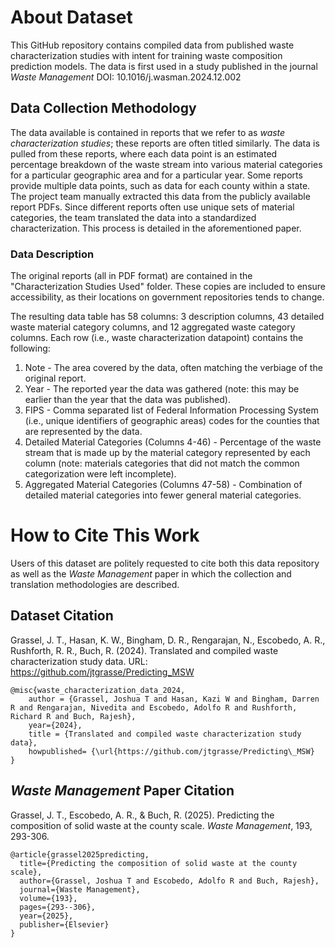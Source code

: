 # About Dataset

This GitHub repository contains compiled data from published waste characterization studies with intent for training waste composition prediction models. The data is first used in a study published in the journal *Waste Management* DOI: 10.1016/j.wasman.2024.12.002

## Data Collection Methodology

The data available is contained in reports that we refer to as *waste characterization studies*; these reports are often titled similarly. The data is pulled from these reports, where each data point is an estimated percentage breakdown of the waste stream into various material categories for a particular geographic area and for a particular year. Some reports provide multiple data points, such as data for each county within a state. The project team manually extracted this data from the publicly available report PDFs. Since different reports often use unique sets of material categories, the team translated the data into a standardized characterization. This process is detailed in the aforementioned paper.

### Data Description

The original reports (all in PDF format) are contained in the "Characterization Studies Used" folder. These copies are included to ensure accessibility, as their locations on government repositories tends to change.

The resulting data table has 58 columns: 3 description columns, 43 detailed waste material category columns, and 12 aggregated waste category columns. Each row (i.e., waste characterization datapoint) contains the following:

1. Note - The area covered by the data, often matching the verbiage of the original report.
2. Year - The reported year the data was gathered (note: this may be earlier than the year that the data was published).
3. FIPS - Comma separated list of Federal Information Processing System (i.e., unique identifiers of geographic areas) codes for the counties that are represented by the data.
4. Detailed Material Categories (Columns 4-46) - Percentage of the waste stream that is made up by the material category represented by each column (note: materials categories that did not match the common categorization were left incomplete). 
5. Aggregated Material Categories (Columns 47-58) - Combination of detailed material categories into fewer general material categories.

# How to Cite This Work

Users of this dataset are politely requested to cite both this data repository as well as the *Waste Management* paper in which the collection and translation methodologies are described.

## Dataset Citation

Grassel, J. T., Hasan, K. W., Bingham, D. R., Rengarajan, N., Escobedo, A. R., Rushforth, R. R., Buch, R. (2024). Translated and compiled waste characterization study data. URL: https://github.com/jtgrasse/Predicting_MSW

```
@misc{waste_characterization_data_2024,
    author = {Grassel, Joshua T and Hasan, Kazi W and Bingham, Darren R and Rengarajan, Nivedita and Escobedo, Adolfo R and Rushforth, Richard R and Buch, Rajesh},
    year={2024},
    title = {Translated and compiled waste characterization study data},
    howpublished= {\url{https://github.com/jtgrasse/Predicting\_MSW}
} 
```

## *Waste Management* Paper Citation

Grassel, J. T., Escobedo, A. R., & Buch, R. (2025). Predicting the composition of solid waste at the county scale. *Waste Management*, 193, 293-306.

```
@article{grassel2025predicting,
  title={Predicting the composition of solid waste at the county scale},
  author={Grassel, Joshua T and Escobedo, Adolfo R and Buch, Rajesh},
  journal={Waste Management},
  volume={193},
  pages={293--306},
  year={2025},
  publisher={Elsevier}
}
```
